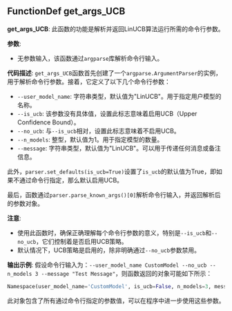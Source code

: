 ## FunctionDef get_args_UCB
**get_args_UCB**: 此函数的功能是解析并返回LinUCB算法运行所需的命令行参数。

**参数**:
- 无参数输入，该函数通过`argparse`库解析命令行输入。

**代码描述**:
`get_args_UCB`函数首先创建了一个`argparse.ArgumentParser`的实例，用于解析命令行参数。接着，它定义了以下几个命令行参数：

- `--user_model_name`: 字符串类型，默认值为"LinUCB"。用于指定用户模型的名称。
- `--is_ucb`: 该参数没有具体值，设置此标志意味着启用UCB（Upper Confidence Bound）。
- `--no_ucb`: 与`--is_ucb`相对，设置此标志意味着不启用UCB。
- `--n_models`: 整型，默认值为1。用于指定模型的数量。
- `--message`: 字符串类型，默认值为"LinUCB"。可以用于传递任何消息或备注信息。

此外，`parser.set_defaults(is_ucb=True)`设置了`is_ucb`的默认值为True，即如果不通过命令行指定，那么默认启用UCB。

最后，函数通过`parser.parse_known_args()[0]`解析命令行输入，并返回解析后的参数对象。

**注意**:
- 使用此函数时，确保正确理解每个命令行参数的意义，特别是`--is_ucb`和`--no_ucb`，它们控制着是否启用UCB策略。
- 默认情况下，UCB策略是启用的，除非明确通过`--no_ucb`参数禁用。

**输出示例**:
假设命令行输入为：`--user_model_name CustomModel --no_ucb --n_models 3 --message "Test Message"`，则函数返回的对象可能如下所示：

```python
Namespace(user_model_name='CustomModel', is_ucb=False, n_models=3, message='Test Message')
```

此对象包含了所有通过命令行指定的参数值，可以在程序中进一步使用这些参数。
